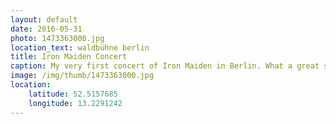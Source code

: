 ```yaml
---
layout: default
date: 2016-05-31
photo: 1473363000.jpg
location_text: waldbühne berlin
title: Iron Maiden Concert
caption: My very first concert of Iron Maiden in Berlin. What a great show! The band is still rocking hard !
image: /img/thumb/1473363000.jpg
location:
    latitude: 52.5157685
    longitude: 13.2291242
---
```

